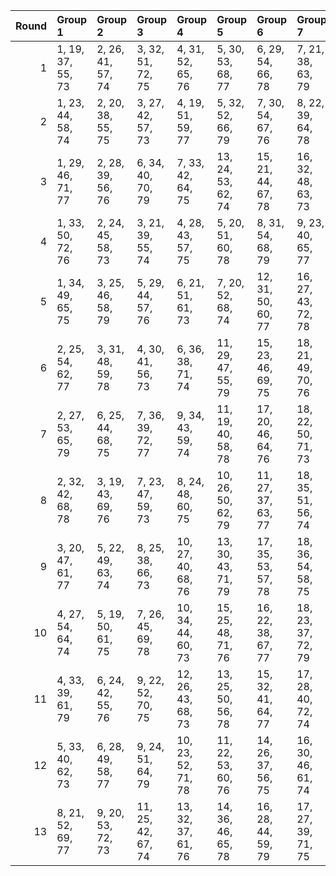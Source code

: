 |   Round | Group 1           | Group 2           | Group 3            | Group 4            | Group 5            | Group 6            | Group 7            | Group 8       | Group 9       | Group 10       | Group 11       | Group 12       | Group 13       | Group 14       | Group 15       | Group 16       | Group 17       | Group 18       |
|--------:|:------------------|:------------------|:-------------------|:-------------------|:-------------------|:-------------------|:-------------------|:--------------|:--------------|:---------------|:---------------|:---------------|:---------------|:---------------|:---------------|:---------------|:---------------|:---------------|
|       1 | 1, 19, 37, 55, 73 | 2, 26, 41, 57, 74 | 3, 32, 51, 72, 75  | 4, 31, 52, 65, 76  | 5, 30, 53, 68, 77  | 6, 29, 54, 66, 78  | 7, 21, 38, 63, 79  | 8, 20, 45, 56 | 9, 28, 47, 71 | 10, 36, 42, 61 | 11, 35, 44, 64 | 12, 34, 46, 62 | 13, 33, 48, 70 | 14, 22, 43, 58 | 15, 27, 50, 59 | 16, 24, 40, 69 | 17, 23, 49, 67 | 18, 25, 39, 60 |
|       2 | 1, 23, 44, 58, 74 | 2, 20, 38, 55, 75 | 3, 27, 42, 57, 73  | 4, 19, 51, 59, 77  | 5, 32, 52, 66, 79  | 7, 30, 54, 67, 76  | 8, 22, 39, 64, 78  | 6, 31, 53, 69 | 9, 21, 46, 56 | 10, 29, 48, 72 | 11, 36, 43, 62 | 12, 35, 45, 65 | 13, 34, 47, 63 | 14, 33, 49, 71 | 15, 28, 37, 60 | 16, 25, 41, 70 | 17, 24, 50, 68 | 18, 26, 40, 61 |
|       3 | 1, 29, 46, 71, 77 | 2, 28, 39, 56, 76 | 6, 34, 40, 70, 79  | 7, 33, 42, 64, 75  | 13, 24, 53, 62, 74 | 15, 21, 44, 67, 78 | 16, 32, 48, 63, 73 | 3, 22, 41, 65 | 4, 36, 50, 69 | 5, 35, 38, 72  | 8, 30, 37, 58  | 9, 27, 45, 55  | 10, 20, 49, 57 | 11, 26, 51, 66 | 12, 25, 52, 59 | 14, 23, 54, 60 | 17, 31, 43, 61 | 18, 19, 47, 68 |
|       4 | 1, 33, 50, 72, 76 | 2, 24, 45, 58, 73 | 3, 21, 39, 55, 74  | 4, 28, 43, 57, 75  | 5, 20, 51, 60, 78  | 8, 31, 54, 68, 79  | 9, 23, 40, 65, 77  | 6, 19, 52, 67 | 7, 32, 53, 70 | 10, 22, 47, 56 | 11, 30, 49, 59 | 12, 36, 44, 63 | 13, 35, 46, 66 | 14, 34, 48, 64 | 15, 29, 38, 61 | 16, 26, 42, 71 | 17, 25, 37, 69 | 18, 27, 41, 62 |
|       5 | 1, 34, 49, 65, 75 | 3, 25, 46, 58, 79 | 5, 29, 44, 57, 76  | 6, 21, 51, 61, 73  | 7, 20, 52, 68, 74  | 12, 31, 50, 60, 77 | 16, 27, 43, 72, 78 | 2, 33, 37, 59 | 4, 22, 40, 55 | 8, 19, 53, 71  | 9, 32, 54, 69  | 10, 24, 41, 66 | 11, 23, 48, 56 | 13, 36, 45, 64 | 14, 35, 47, 67 | 15, 30, 39, 62 | 17, 26, 38, 70 | 18, 28, 42, 63 |
|       6 | 2, 25, 54, 62, 77 | 3, 31, 48, 59, 78 | 4, 30, 41, 56, 73  | 6, 36, 38, 71, 74  | 11, 29, 47, 55, 79 | 15, 23, 46, 69, 75 | 18, 21, 49, 70, 76 | 1, 26, 53, 64 | 5, 24, 43, 67 | 7, 35, 40, 60  | 8, 34, 42, 72  | 9, 33, 44, 66  | 10, 32, 39, 58 | 12, 22, 37, 57 | 13, 28, 51, 68 | 14, 27, 52, 61 | 16, 20, 50, 65 | 17, 19, 45, 63 |
|       7 | 2, 27, 53, 65, 79 | 6, 25, 44, 68, 75 | 7, 36, 39, 72, 77  | 9, 34, 43, 59, 74  | 11, 19, 40, 58, 78 | 17, 20, 46, 64, 76 | 18, 22, 50, 71, 73 | 1, 28, 52, 62 | 3, 26, 54, 63 | 4, 32, 49, 60  | 5, 31, 42, 56  | 8, 35, 41, 61  | 10, 33, 45, 67 | 12, 30, 48, 55 | 13, 23, 38, 57 | 14, 29, 51, 69 | 15, 24, 47, 70 | 16, 21, 37, 66 |
|       8 | 2, 32, 42, 68, 78 | 3, 19, 43, 69, 76 | 7, 23, 47, 59, 73  | 8, 24, 48, 60, 75  | 10, 26, 50, 62, 79 | 11, 27, 37, 63, 77 | 18, 35, 51, 56, 74 | 1, 31, 41, 67 | 4, 20, 44, 70 | 5, 21, 45, 71  | 6, 22, 46, 72  | 9, 25, 49, 61  | 12, 28, 38, 64 | 13, 29, 39, 65 | 14, 30, 40, 66 | 15, 34, 54, 57 | 16, 33, 53, 58 | 17, 36, 52, 55 |
|       9 | 3, 20, 47, 61, 77 | 5, 22, 49, 63, 74 | 8, 25, 38, 66, 73  | 10, 27, 40, 68, 76 | 13, 30, 43, 71, 79 | 17, 35, 53, 57, 78 | 18, 36, 54, 58, 75 | 1, 32, 45, 59 | 2, 19, 46, 60 | 4, 21, 48, 62  | 6, 23, 50, 64  | 7, 24, 37, 65  | 9, 26, 39, 67  | 11, 28, 41, 69 | 12, 29, 42, 70 | 14, 31, 44, 72 | 15, 33, 51, 55 | 16, 34, 52, 56 |
|      10 | 4, 27, 54, 64, 74 | 5, 19, 50, 61, 75 | 7, 26, 45, 69, 78  | 10, 34, 44, 60, 73 | 15, 25, 48, 71, 76 | 16, 22, 38, 67, 77 | 18, 23, 37, 72, 79 | 1, 30, 51, 70 | 2, 29, 52, 63 | 3, 28, 53, 66  | 6, 32, 43, 56  | 8, 36, 40, 59  | 9, 35, 42, 62  | 11, 33, 46, 68 | 12, 20, 41, 58 | 13, 31, 49, 55 | 14, 24, 39, 57 | 17, 21, 47, 65 |
|      11 | 4, 33, 39, 61, 79 | 6, 24, 42, 55, 76 | 9, 22, 52, 70, 75  | 12, 26, 43, 68, 73 | 13, 25, 50, 56, 78 | 15, 32, 41, 64, 77 | 17, 28, 40, 72, 74 | 1, 36, 47, 66 | 2, 35, 49, 69 | 3, 34, 37, 67  | 5, 27, 48, 58  | 7, 31, 46, 57  | 8, 23, 51, 63  | 10, 21, 53, 59 | 11, 20, 54, 71 | 14, 19, 38, 62 | 16, 29, 45, 60 | 18, 30, 44, 65 |
|      12 | 5, 33, 40, 62, 73 | 6, 28, 49, 58, 77 | 9, 24, 51, 64, 79  | 10, 23, 52, 71, 78 | 11, 22, 53, 60, 76 | 14, 26, 37, 56, 75 | 16, 30, 46, 61, 74 | 1, 20, 39, 63 | 2, 36, 48, 67 | 3, 35, 50, 70  | 4, 34, 38, 68  | 7, 25, 43, 55  | 8, 32, 47, 57  | 12, 21, 54, 72 | 13, 27, 44, 69 | 15, 19, 42, 65 | 17, 29, 41, 59 | 18, 31, 45, 66 |
|      13 | 8, 21, 52, 69, 77 | 9, 20, 53, 72, 73 | 11, 25, 42, 67, 74 | 13, 32, 37, 61, 76 | 14, 36, 46, 65, 78 | 16, 28, 44, 59, 79 | 17, 27, 39, 71, 75 | 1, 35, 48, 68 | 2, 34, 50, 66 | 3, 33, 38, 60  | 4, 26, 47, 58  | 5, 23, 41, 55  | 6, 30, 45, 57  | 7, 22, 51, 62  | 10, 19, 54, 70 | 12, 24, 49, 56 | 15, 31, 40, 63 | 18, 29, 43, 64 |